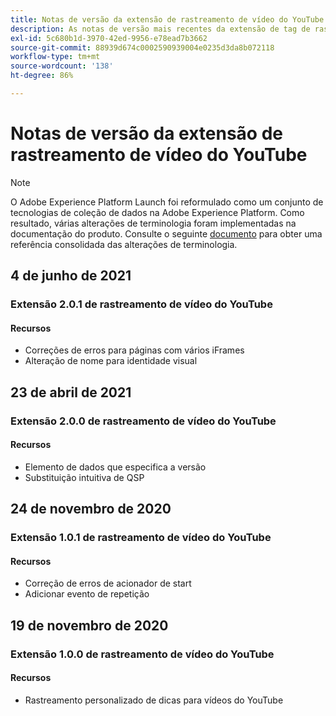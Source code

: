 ```yaml
---
title: Notas de versão da extensão de rastreamento de vídeo do YouTube
description: As notas de versão mais recentes da extensão de tag de rastreamento de vídeo do YouTube na Adobe Experience Platform.
exl-id: 5c680b1d-3970-42ed-9956-e78ead7b3662
source-git-commit: 88939d674c0002590939004e0235d3da8b072118
workflow-type: tm+mt
source-wordcount: '138'
ht-degree: 86%

---
```


# Notas de versão da extensão de rastreamento de vídeo do YouTube

>[!NOTE]
>
>O Adobe Experience Platform Launch foi reformulado como um conjunto de tecnologias de coleção de dados na Adobe Experience Platform. Como resultado, várias alterações de terminologia foram implementadas na documentação do produto. Consulte o seguinte [documento](../../../term-updates.md) para obter uma referência consolidada das alterações de terminologia.

## 4 de junho de 2021

### Extensão 2.0.1 de rastreamento de vídeo do YouTube

#### Recursos

* Correções de erros para páginas com vários iFrames
* Alteração de nome para identidade visual

## 23 de abril de 2021

### Extensão 2.0.0 de rastreamento de vídeo do YouTube

#### Recursos

* Elemento de dados que especifica a versão
* Substituição intuitiva de QSP

## 24 de novembro de 2020

### Extensão 1.0.1 de rastreamento de vídeo do YouTube

#### Recursos

* Correção de erros de acionador de start
* Adicionar evento de repetição

## 19 de novembro de 2020

### Extensão 1.0.0 de rastreamento de vídeo do YouTube

#### Recursos

* Rastreamento personalizado de dicas para vídeos do YouTube
